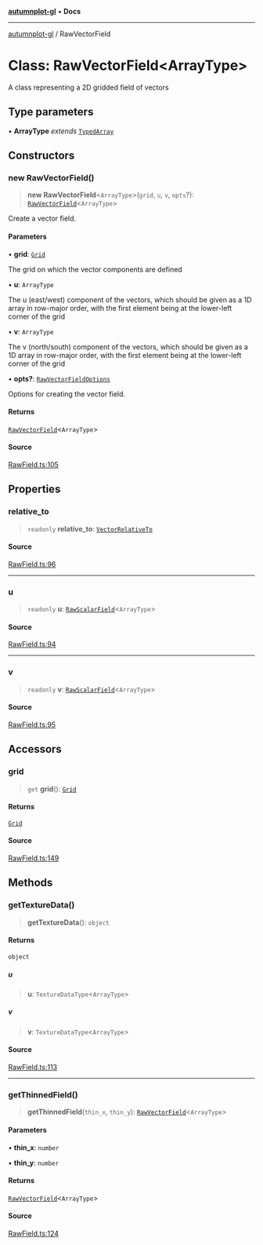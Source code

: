 [**autumnplot-gl**](../index.md) • **Docs**

***

[autumnplot-gl](../globals.md) / RawVectorField

# Class: RawVectorField\<ArrayType\>

A class representing a 2D gridded field of vectors

## Type parameters

• **ArrayType** *extends* [`TypedArray`](../type-aliases/TypedArray.md)

## Constructors

### new RawVectorField()

> **new RawVectorField**\<`ArrayType`\>(`grid`, `u`, `v`, `opts`?): [`RawVectorField`](RawVectorField.md)\<`ArrayType`\>

Create a vector field.

#### Parameters

• **grid**: [`Grid`](Grid.md)

The grid on which the vector components are defined

• **u**: `ArrayType`

The u (east/west) component of the vectors, which should be given as a 1D array in row-major order, with the first element being at the lower-left corner of the grid

• **v**: `ArrayType`

The v (north/south) component of the vectors, which should be given as a 1D array in row-major order, with the first element being at the lower-left corner of the grid

• **opts?**: [`RawVectorFieldOptions`](../interfaces/RawVectorFieldOptions.md)

Options for creating the vector field.

#### Returns

[`RawVectorField`](RawVectorField.md)\<`ArrayType`\>

#### Source

[RawField.ts:105](https://github.com/tsupinie/autumnplot-gl/blob/7275cfd3c408281ebdf9877f1a2a5b354d6cd87f/src/RawField.ts#L105)

## Properties

### relative\_to

> `readonly` **relative\_to**: [`VectorRelativeTo`](../type-aliases/VectorRelativeTo.md)

#### Source

[RawField.ts:96](https://github.com/tsupinie/autumnplot-gl/blob/7275cfd3c408281ebdf9877f1a2a5b354d6cd87f/src/RawField.ts#L96)

***

### u

> `readonly` **u**: [`RawScalarField`](RawScalarField.md)\<`ArrayType`\>

#### Source

[RawField.ts:94](https://github.com/tsupinie/autumnplot-gl/blob/7275cfd3c408281ebdf9877f1a2a5b354d6cd87f/src/RawField.ts#L94)

***

### v

> `readonly` **v**: [`RawScalarField`](RawScalarField.md)\<`ArrayType`\>

#### Source

[RawField.ts:95](https://github.com/tsupinie/autumnplot-gl/blob/7275cfd3c408281ebdf9877f1a2a5b354d6cd87f/src/RawField.ts#L95)

## Accessors

### grid

> `get` **grid**(): [`Grid`](Grid.md)

#### Returns

[`Grid`](Grid.md)

#### Source

[RawField.ts:149](https://github.com/tsupinie/autumnplot-gl/blob/7275cfd3c408281ebdf9877f1a2a5b354d6cd87f/src/RawField.ts#L149)

## Methods

### getTextureData()

> **getTextureData**(): `object`

#### Returns

`object`

##### u

> **u**: `TextureDataType`\<`ArrayType`\>

##### v

> **v**: `TextureDataType`\<`ArrayType`\>

#### Source

[RawField.ts:113](https://github.com/tsupinie/autumnplot-gl/blob/7275cfd3c408281ebdf9877f1a2a5b354d6cd87f/src/RawField.ts#L113)

***

### getThinnedField()

> **getThinnedField**(`thin_x`, `thin_y`): [`RawVectorField`](RawVectorField.md)\<`ArrayType`\>

#### Parameters

• **thin\_x**: `number`

• **thin\_y**: `number`

#### Returns

[`RawVectorField`](RawVectorField.md)\<`ArrayType`\>

#### Source

[RawField.ts:124](https://github.com/tsupinie/autumnplot-gl/blob/7275cfd3c408281ebdf9877f1a2a5b354d6cd87f/src/RawField.ts#L124)
